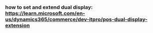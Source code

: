 ### how to set and extend dual display:  https://learn.microsoft.com/en-us/dynamics365/commerce/dev-itpro/pos-dual-display-extension


